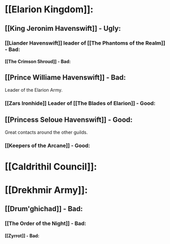 # [[Elarion Kingdom]]:
## [[King Jeronim Havenswift]] - Ugly:
### [[Liander Havenswift]] leader of [[The Phantoms of the Realm]] - Bad:
#### [[The Crimson Shroud]] - Bad:


## [[Prince Williame Havenswift]] - Bad:

Leader of the Elarion Army.

### [[Zars Ironhide]] Leader of [[The Blades of Elarion]] - Good: 
### 

## [[Princess Seloue Havenswift]] - Good:

Great contacts around the other guilds.

### [[Keepers of the Arcane]] - Good: 


# [[Caldrithil Council]]:

# [[Drekhmir Army]]:
## [[Drum'ghichad]] - Bad:
### [[The Order of the Night]] - Bad:
#### [[Zyrrot]] - Bad:



